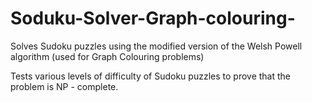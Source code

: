 # Soduku-Solver-Graph-colouring-
Solves Sudoku puzzles using the modified version of the Welsh Powell algorithm (used for Graph Colouring problems)


Tests various levels of difficulty of Sudoku puzzles to prove that the problem is NP - complete. 
